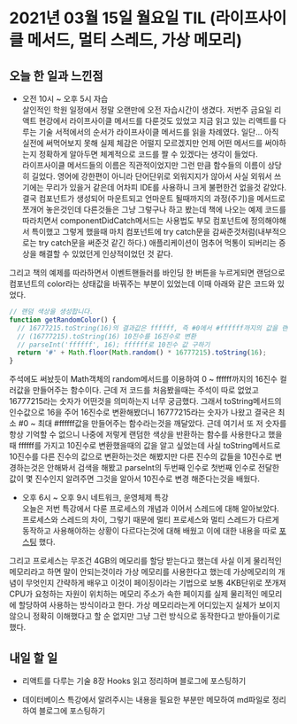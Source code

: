 # 2021년 03월 15일 월요일 TIL (라이프사이클 메서드, 멀티 스레드, 가상 메모리)

## 오늘 한 일과 느낀점
- 오전 10시 ~ 오후 5시 자습  
살인적인 학원 일정에서 정말 오랜만에 오전 자습시간이 생겼다. 저번주 금요일 리액트 현강에서 라이프사이클 메서드를 다룬것도 있었고 지금 읽고 있는 리액트를 다루는 기술 서적에서의 순서가 라이프사이클 메서드를 읽을 차례였다. 일단... 아직 실전에 써먹어보지 못해 실제 체감은 어떨지 모르겠지만 언제 어떤 메서드를 써야하는지 정확하게 알아두면 체계적으로 코드를 짤 수 있겠다는 생각이 들었다.  
라이프사이클 메서드들의 이름은 직관적이었지만 그런 만큼 함수들의 이름이 상당히 길었다. 영어에 강한편이 아니라 단어단위로 외워지지가 않아서 사실 외워서 쓰기에는 무리가 있을거 같은데 어차피 IDE를 사용하니 크게 불편한건 없을것 같았다.  
결국 컴포넌트가 생성되어 마운트되고 언마운트 될때까지의 과정(주기)을 메서드로 쪼개어 놓은것인데 다른것들은 그냥 그렇구나 하고 봤는데 책에 나오는 예제 코드를 따라치면서 componentDidCatch메서드는 사용법도 부모 컴포넌트에 정의해야해서 특이했고 그렇게 했을때 마치 컴포넌트에 try catch문을 감싸준것처럼(내부적으로는 try catch문을 써준것 같긴 하다.) 애플리케이션이 멈추어 먹통이 되버리는 증상을 해결할 수 있었던게 인상적이었던 것 같다.

그리고 책의 예제를 따라하면서 이벤트핸들러를 바인딩 한 버튼을 누르게되면 랜덤으로 컴포넌트의 color라는 상태값을 바꿔주는 부분이 있었는데 이때 아래와 같은 코드와 있었다.
```javascript
// 랜덤 색상을 생성합니다.
function getRandomColor() {
  // 16777215.toString(16)의 결과값은 ffffff, 즉 #0에서 #ffffff까지의 값을 랜덤으로 반환하는 메서드이다.
  // (16777215).toString(16) 10진수를 16진수로 변환
  // parseInt('ffffff', 16); ffffff로 10진수 값 구하기
  return '#' + Math.floor(Math.random() * 16777215).toString(16);
}
```
주석에도 써놨듯이 Math객체의 random메서드를 이용하여 0 ~ ffffff까지의 16진수 컬러값을 만들어주는 함수이다. 근데 저 코드를 처음봤을때는 주석이 따로 없었고 16777215라는 숫자가 어떤것을 의미하는지 너무 궁금했다. 그래서 toString메서드의 인수값으로 16을 주어 16진수로 변환해봤더니 16777215라는 숫자가 나왔고 결국은 최소 #0 ~ 최대 #ffffff값을 만들어주는 함수라는것을 깨달았다. 근데 여기서 또 저 숫자를 항상 기억할 수 없으니 나중에 저렇게 랜덤한 색상을 반환하는 함수를 사용한다고 했을때 ffffff를 가지고 10진수로 변환했을때의 값을 알고 싶었는데 사실 toString메서드로 10진수를 다른 진수의 값으로 변환하는것은 해봤지만 다른 진수의 값들을 10진수로 변경하는것은 안해봐서 검색을 해봤고 parseInt의 두번째 인수로 첫번째 인수로 전달한 값이 몇 진수인지 알려주면 그것을 알아서 10진수로 변경 해준다는것을 배웠다.  

- 오후 6시 ~ 오후 9시 네트워크, 운영체제 특강  
오늘은 저번 특강에서 다룬 프로세스의 개념과 이어서 스레드에 대해 알아보았다. 프로세스와 스레드의 차이, 그렇기 때문에 멀티 프로세스와 멀티 스레드가 다르게 동작하고 사용해야하는 상황이 다르다는것에 대해 배웠고 이에 대한 내용을 따로 [포스팅](https://dev-junn.netlify.app/#/ComputerScience/%EB%A9%80%ED%8B%B0-%ED%94%84%EB%A1%9C%EC%84%B8%EC%8A%A4%EC%99%80-%EB%A9%80%ED%8B%B0-%EC%8A%A4%EB%A0%88%EB%93%9C) 했다.  

그리고 프로세스는 무조건 4GB의 메모리를 할당 받는다고 했는데 사실 이게 물리적인 메모리라고 하면 말이 안되는것이라 가상 메모리를 사용한다고 했는데 가상메모리의 개념이 무엇인지 간략하게 배우고 이것이 페이징이라는 기법으로 보통 4KB단위로 쪼개져 CPU가 요청하는 자원이 위치하는 메모리 주소가 속한 페이지를 실제 물리적인 메모리에 할당하여 사용하는 방식이라고 한다. 가상 메모리라는게 어디있는지 실체가 보이지 않으니 정확히 이해했다고 할 순 없지만 그냥 그런 방식으로 동작한다고 받아들이기로 했다.

## 내일 할 일
- 리액트를 다루는 기술 8장 Hooks 읽고 정리하며 블로그에 포스팅하기

- 데이터베이스 특강에서 알려주시는 내용을 필요한 부분만 메모하여 md파일로 정리하여 블로그에 포스팅하기
